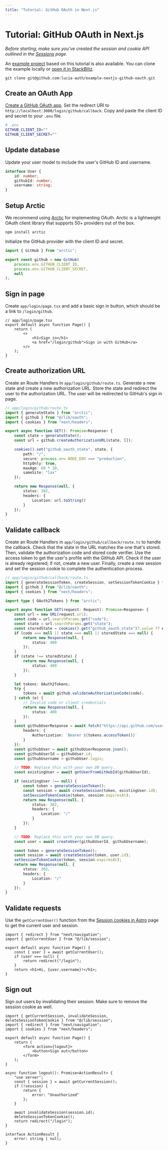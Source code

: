 ```yaml
---
title: "Tutorial: GitHub OAuth in Next.js"
---
```


# Tutorial: GitHub OAuth in Next.js

_Before starting, make sure you've created the session and cookie API outlined in the [Sessions](/sessions/overview) page._

An [example project](https://github.com/lucia-auth/example-nextjs-github-oauth) based on this tutorial is also available. You can clone the example locally or [open it in StackBlitz](https://stackblitz.com/github/lucia-auth/example-nextjs-github-oauth).

```
git clone git@github.com:lucia-auth/example-nextjs-github-oauth.git
```

## Create an OAuth App

[Create a GitHub OAuth app](https://docs.github.com/en/apps/oauth-apps/building-oauth-apps/creating-an-oauth-app). Set the redirect URI to `http://localhost:3000/login/github/callback`. Copy and paste the client ID and secret to your `.env` file.

```bash
# .env
GITHUB_CLIENT_ID=""
GITHUB_CLIENT_SECRET=""
```

## Update database

Update your user model to include the user's GitHub ID and username.

```ts
interface User {
	id: number;
	githubId: number;
	username: string;
}
```

## Setup Arctic

We recommend using [Arctic](https://arcticjs.dev) for implementing OAuth. Arctic is a lightweight OAuth client library that supports 50+ providers out of the box.

```
npm install arctic
```

Initialize the GitHub provider with the client ID and secret.

```ts
import { GitHub } from "arctic";

export const github = new GitHub(
	process.env.GITHUB_CLIENT_ID,
	process.env.GITHUB_CLIENT_SECRET,
	null
);
```

## Sign in page

Create `app/login/page.tsx` and add a basic sign in button, which should be a link to `/login/github`.

```tsx
// app/login/page.tsx
export default async function Page() {
	return (
		<>
			<h1>Sign in</h1>
			<a href="/login/github">Sign in with GitHub</a>
		</>
	);
}
```

## Create authorization URL

Create an Route Handlers in `app/login/github/route.ts`. Generate a new state and create a new authorization URL. Store the state and redirect the user to the authorization URL. The user will be redirected to GitHub's sign in page.

```ts
// app/login/github/route.ts
import { generateState } from "arctic";
import { github } from "@/lib/oauth";
import { cookies } from "next/headers";

export async function GET(): Promise<Response> {
	const state = generateState();
	const url = github.createAuthorizationURL(state, []);

	cookies().set("github_oauth_state", state, {
		path: "/",
		secure: process.env.NODE_ENV === "production",
		httpOnly: true,
		maxAge: 60 * 10,
		sameSite: "lax"
	});

	return new Response(null, {
		status: 302,
		headers: {
			Location: url.toString()
		}
	});
}
```

## Validate callback

Create an Route Handlers in `app/login/github/callback/route.ts` to handle the callback. Check that the state in the URL matches the one that's stored. Then, validate the authorization code and stored code verifier. Use the access token to get the user's profile with the GitHub API. Check if the user is already registered; if not, create a new user. Finally, create a new session and set the session cookie to complete the authentication process.

```ts
// app/login/github/callback/route.ts
import { generateSessionToken, createSession, setSessionTokenCookie } from "@/lib/session";
import { github } from "@/lib/oauth";
import { cookies } from "next/headers";

import type { OAuth2Tokens } from "arctic";

export async function GET(request: Request): Promise<Response> {
	const url = new URL(request.url);
	const code = url.searchParams.get("code");
	const state = url.searchParams.get("state");
	const storedState = cookies().get("github_oauth_state")?.value ?? null;
	if (code === null || state === null || storedState === null) {
		return new Response(null, {
			status: 400
		});
	}
	if (state !== storedState) {
		return new Response(null, {
			status: 400
		});
	}

	let tokens: OAuth2Tokens;
	try {
		tokens = await github.validateAuthorizationCode(code);
	} catch (e) {
		// Invalid code or client credentials
		return new Response(null, {
			status: 400
		});
	}
	const githubUserResponse = await fetch("https://api.github.com/user", {
		headers: {
			Authorization: `Bearer ${tokens.accessToken()}`
		}
	});
	const githubUser = await githubUserResponse.json();
	const githubUserId = githubUser.id;
	const githubUsername = githubUser.login;

	// TODO: Replace this with your own DB query.
	const existingUser = await getUserFromGitHubId(githubUserId);

	if (existingUser !== null) {
		const token = generateSessionToken();
		const session = await createSession(token, existingUser.id);
		setSessionTokenCookie(token, session.expiresAt);
		return new Response(null, {
			status: 302,
			headers: {
				Location: "/"
			}
		});
	}

	// TODO: Replace this with your own DB query.
	const user = await createUser(githubUserId, githubUsername);

	const token = generateSessionToken();
	const session = await createSession(token, user.id);
	setSessionTokenCookie(token, session.expiresAt);
	return new Response(null, {
		status: 302,
		headers: {
			Location: "/"
		}
	});
}
```

## Validate requests

Use the `getCurrentUser()` function from the [Session cookies in Astro](/sessions/cookies/astro) page to get the current user and session.

```tsx
import { redirect } from "next/navigation";
import { getCurrentUser } from "@/lib/session";

export default async function Page() {
	const { user } = await getCurrentUser();
	if (user === null) {
		return redirect("/login");
	}
	return <h1>Hi, {user.username}!</h1>;
}
```

## Sign out

Sign out users by invalidating their session. Make sure to remove the session cookie as well.

```tsx
import { getCurrentSession, invalidateSession, deleteSessionTokenCookie } from "@/lib/session";
import { redirect } from "next/navigation";
import { cookies } from "next/headers";

export default async function Page() {
	return (
		<form action={logout}>
			<button>Sign out</button>
		</form>
	);
}

async function logout(): Promise<ActionResult> {
	"use server";
	const { session } = await getCurrentSession();
	if (!session) {
		return {
			error: "Unauthorized"
		};
	}

	await invalidateSession(session.id);
	deleteSessionTokenCookie();
	return redirect("/login");
}

interface ActionResult {
	error: string | null;
}
```
